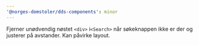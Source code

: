 ```yaml
---
'@norges-domstoler/dds-components': minor
---
```


Fjerner unødvendig nøstet `<div>` i`<Search>` når søkeknappen ikke er der og justerer på avstander. Kan påvirke layout.
